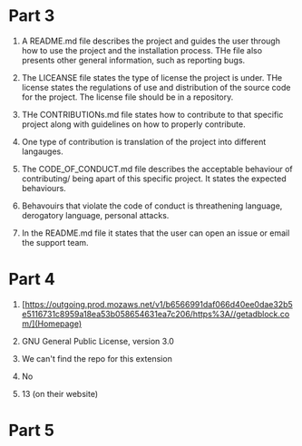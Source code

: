 # Part 3

1. A README.md file describes the project and guides the user through how to use the project and the installation process. THe file also presents other general information, such as reporting bugs. 

2. The LICEANSE file states the type of license the project is under. THe license states the regulations of use and distribution of the source code for the project. The license file should be in a repository. 

3. THe CONTRIBUTIONs.md file states how to contribute to that specific project along with guidelines on how to properly contribute. 

4. One type of contribution is translation of the project into different langauges. 

5. The CODE_OF_CONDUCT.md file describes the acceptable behaviour of contributing/ being apart of this specific project.  It states the expected behaviours. 

6. Behavouirs that violate the code of conduct is threathening language, derogatory language, personal attacks. 

7. In the README.md file it states that the user can open an issue or email the support team. 

# Part 4

1.  [https://outgoing.prod.mozaws.net/v1/b6566991daf066d40ee0dae32b5e5116731c8959a18ea53b058654631ea7c206/https%3A//getadblock.com/](Homepage)

2. GNU General Public License, version 3.0

3. We can't find the repo for this extension

4. No

5. 13 (on their website)

# Part 5
